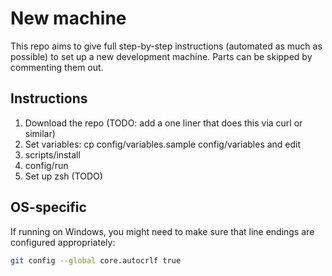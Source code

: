 # New machine

This repo aims to give full step-by-step instructions (automated as much as possible) to set up a new development machine.
Parts can be skipped by commenting them out.

## Instructions

1. Download the repo (TODO: add a one liner that does this via curl or similar)
2. Set variables: cp config/variables.sample config/variables and edit
3. scripts/install
4. config/run
5. Set up zsh (TODO)

## OS-specific

If running on Windows, you might need to make sure that line endings are configured appropriately:

```sh
git config --global core.autocrlf true
```
